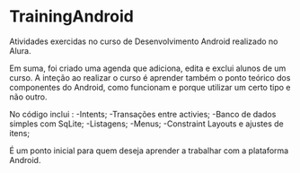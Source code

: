 # TrainingAndroid
Atividades exercidas no curso de Desenvolvimento Android realizado no Alura.

Em suma, foi criado uma agenda que adiciona, edita e exclui alunos de um curso.
A inteção ao realizar o curso é aprender também o ponto teórico dos componentes do Android, como funcionam e porque utilizar 
um certo tipo e não outro. 

No código inclui :
-Intents;
-Transações entre activies;
-Banco de dados simples com SqLite;
-Listagens;
-Menus;
-Constraint Layouts e ajustes de itens;

É um ponto inicial para quem deseja aprender a trabalhar com a plataforma Android. 
